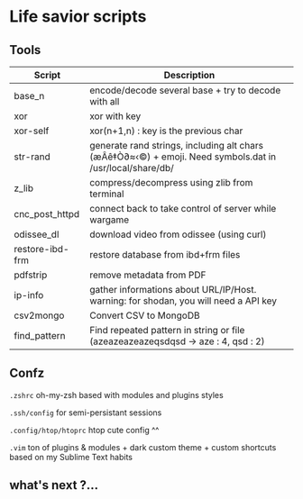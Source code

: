 # Life savior scripts

## Tools

Script          | Description
------          | -------------------------------
base_n          | encode/decode several base + try to decode with all 
xor             | xor with key
xor-self        | xor(n+1,n) : key is the previous char
str-rand        | generate rand strings, including alt chars (æÂê‡Ò∂≈‹©) + emoji. Need symbols.dat in /usr/local/share/db/
z_lib           | compress/decompress using zlib from terminal
cnc_post_httpd  | connect back to take control of server while wargame
odissee_dl      | download video from odissee (using curl)
restore-ibd-frm | restore database from ibd+frm files
pdfstrip        | remove metadata from PDF
ip-info         | gather informations about URL/IP/Host. warning: for shodan, you will need a API key
csv2mongo       | Convert CSV to MongoDB
find_pattern    | Find repeated pattern in string or file (azeazeazeazeqsdqsd -> aze : 4, qsd : 2)



## Confz

`.zshrc`
oh-my-zsh based with modules and plugins styles

`.ssh/config`
for semi-persistant sessions

`.config/htop/htoprc`
htop cute config ^^

`.vim`
ton of plugins & modules + dark custom theme + custom shortcuts based on my Sublime Text habits



## what's next ?…
